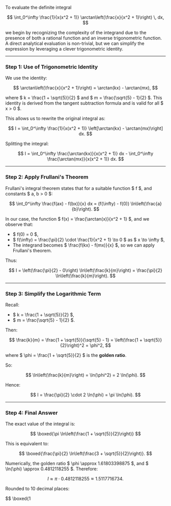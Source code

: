 To evaluate the definite integral

$$
\int_0^\infty \frac{1}{x(x^2 + 1)} \arctan\left(\frac{x}{x^2 + 1}\right) \, dx,
$$

we begin by recognizing the complexity of the integrand due to the presence of both a rational function and an inverse trigonometric function. A direct analytical evaluation is non-trivial, but we can simplify the expression by leveraging a clever trigonometric identity.

---

### Step 1: Use of Trigonometric Identity

We use the identity:

$$
\arctan\left(\frac{x}{x^2 + 1}\right) = \arctan(kx) - \arctan(mx),
$$

where $ k = \frac{1 + \sqrt{5}}{2} $ and $ m = \frac{\sqrt{5} - 1}{2} $. This identity is derived from the tangent subtraction formula and is valid for all $ x > 0 $.

This allows us to rewrite the original integral as:

$$
I = \int_0^\infty \frac{1}{x(x^2 + 1)} \left[\arctan(kx) - \arctan(mx)\right] dx.
$$

Splitting the integral:

$$
I = \int_0^\infty \frac{\arctan(kx)}{x(x^2 + 1)} dx - \int_0^\infty \frac{\arctan(mx)}{x(x^2 + 1)} dx.
$$

---

### Step 2: Apply Frullani's Theorem

Frullani's integral theorem states that for a suitable function $ f $, and constants $ a, b > 0 $:

$$
\int_0^\infty \frac{f(ax) - f(bx)}{x} dx = (f(\infty) - f(0)) \ln\left(\frac{a}{b}\right).
$$

In our case, the function $ f(x) = \frac{\arctan(x)}{x^2 + 1} $, and we observe that:

- $ f(0) = 0 $,
- $ f(\infty) = \frac{\pi}{2} \cdot \frac{1}{x^2 + 1} \to 0 $ as $ x \to \infty $,
- The integrand becomes $ \frac{f(kx) - f(mx)}{x} $, so we can apply Frullani's theorem.

Thus:

$$
I = \left(\frac{\pi}{2} - 0\right) \ln\left(\frac{k}{m}\right) = \frac{\pi}{2} \ln\left(\frac{k}{m}\right).
$$

---

### Step 3: Simplify the Logarithmic Term

Recall:

- $ k = \frac{1 + \sqrt{5}}{2} $,
- $ m = \frac{\sqrt{5} - 1}{2} $.

Then:

$$
\frac{k}{m} = \frac{1 + \sqrt{5}}{\sqrt{5} - 1} = \left(\frac{1 + \sqrt{5}}{2}\right)^2 = \phi^2,
$$

where $ \phi = \frac{1 + \sqrt{5}}{2} $ is the **golden ratio**.

So:

$$
\ln\left(\frac{k}{m}\right) = \ln(\phi^2) = 2 \ln(\phi).
$$

Hence:

$$
I = \frac{\pi}{2} \cdot 2 \ln(\phi) = \pi \ln(\phi).
$$

---

### Step 4: Final Answer

The exact value of the integral is:

$$
\boxed{\pi \ln\left(\frac{1 + \sqrt{5}}{2}\right)}
$$

This is equivalent to:

$$
\boxed{\frac{\pi}{2} \ln\left(\frac{3 + \sqrt{5}}{2}\right)}.
$$

Numerically, the golden ratio $ \phi \approx 1.61803398875 $, and $ \ln(\phi) \approx 0.4812118255 $. Therefore:

$$
I \approx \pi \cdot 0.4812118255 \approx 1.5117716734.
$$

Rounded to 10 decimal places:

$$
\boxed{1